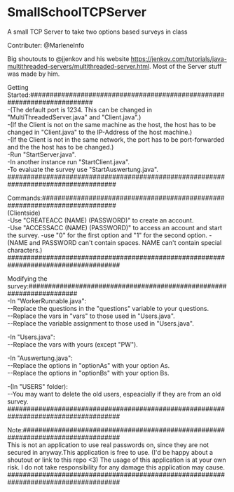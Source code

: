 # SmallSchoolTCPServer

A small TCP Server to take two options based surveys in class

Contributer: @MarleneInfo

Big shoutouts to @jjenkov and his website https://jenkov.com/tutorials/java-multithreaded-servers/multithreaded-server.html.
Most of the Server stuff was made by him.

Getting Started:########################################################################  
-(The default port is 1234. This can be changed in "MultiThreadedServer.java" and "Client.java".)  
-(If the Client is not on the same machine as the host, the host has to be changed in "Client.java" to the IP-Address of the host machine.)  
-(If the Client is not in the same network, the port has to be port-forwarded and the the host has to be changed.)  
-Run "StartServer.java".  
-In another instance run "StartClient.java".  
-To evaluate the survey use "StartAuswertung.java".
####################################################################################

Commands:###########################################################################  
(Clientside)  
-Use "CREATEACC (NAME) (PASSWORD)" to create an account.  
-Use "ACCESSACC (NAME) (PASSWORD)" to access an account and start the survey.
-use "0" for the first option and "1" for the second option.
-(NAME and PASSWORD can't contain spaces. NAME can't contain special characters.)  
#####################################################################################

Modifying the survey:#####################################################################  
-In "WorkerRunnable.java":  
 --Replace the questions in the "questions" variable to your questions.  
 --Replace the vars in "vars" to those used in "Users.java".  
 --Replace the variable assignment to those used in "Users.java".

-In "Users.java":  
 --Replace the vars with yours (except "PW").

-In "Auswertung.java":  
 --Replace the options in "optionAs" with your option As.  
 --Replace the options in "optionBs" with your option Bs.

-(In "USERS" folder):  
 --You may want to delete the old users, espeacially if
they are from an old survey.  
#####################################################################################

Note:#################################################################################  
This is not an application to use real passwords on, since they are not secured
in anyway.This application is free to use. (I'd be happy about a shoutout or
link to this repo <3) The usage of this application is at your own risk. I do
not take responsibility for any damage this application may cause.  
#####################################################################################
